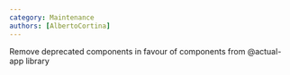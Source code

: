 ```yaml
---
category: Maintenance
authors: [AlbertoCortina]
---
```


Remove deprecated components in favour of components from @actual-app library
